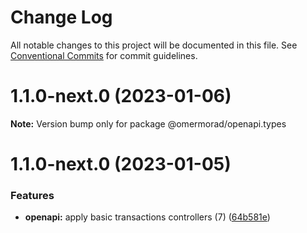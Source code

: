 # Change Log

All notable changes to this project will be documented in this file.
See [Conventional Commits](https://conventionalcommits.org) for commit guidelines.

# 1.1.0-next.0 (2023-01-06)

**Note:** Version bump only for package @omermorad/openapi.types





# 1.1.0-next.0 (2023-01-05)


### Features

* **openapi:** apply basic transactions controllers (7) ([64b581e](https://github.com/omermorad/trytry/commit/64b581e2c427ecd1b0b642aacb0f99a6406ade7a))
